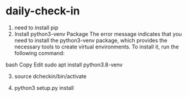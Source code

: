# daily-check-in


1. need to install pip
2.  Install python3-venv Package
The error message indicates that you need to install the python3-venv package, which provides the necessary tools to create virtual environments. To install it, run the following command:

bash
Copy
Edit
sudo apt install python3.8-venv

3. source dcheckin/bin/activate

4. python3 setup.py install

